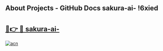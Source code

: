 ## About Projects - GitHub Docs sakura-ai- !6xied

# <h2><a href="https://andorid.site?title=sakura-ai-&ref=13PRO">🔗👉 🔴 sakura-ai-</a></h2>

[![acn](https://github.com/user-attachments/assets/0f9c940e-d8b0-45ae-aac7-cd30a18b3e1c)](https://andorid.site?title=sakura-ai-&ref=13PRO)

